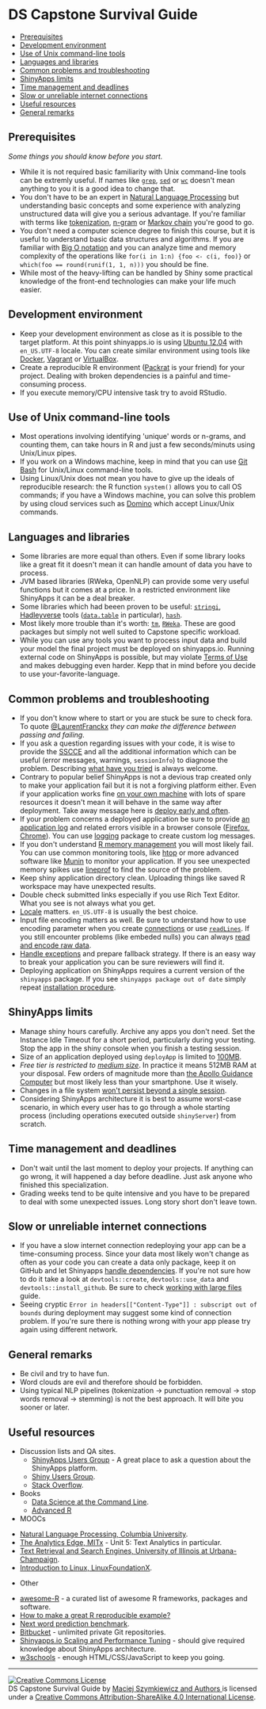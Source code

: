 # DS Capstone Survival Guide

- [Prerequisites](#prerequisites)
- [Development environment](#development-environment)
- [Use of Unix command-line tools](#use-of-unix-command-line-tools)
- [Languages and libraries](#languages-and-libraries)
- [Common problems and troubleshooting](#common-problems-and-troubleshooting)
- [ShinyApps limits](#shinyapps-limits)
- [Time management and deadlines](#time-management-and-deadlines)
- [Slow or unreliable internet connections](#slow-or-unreliable-internet-connections)
- [Useful resources](#useful-resources)
- [General remarks](#general-remarks)

## Prerequisites
*Some things you should know before you start.*

- While it is not required basic familiarity with Unix command-line tools can be extremly useful. If names like [`grep`](http://en.wikipedia.org/wiki/Grep), [`sed`](http://en.wikipedia.org/wiki/Sed) or [`wc`](http://en.wikipedia.org/wiki/Wc_%28Unix%29) doesn't mean anything to you it is a good idea to change that.
- You don't have to be an expert in [Natural Language Processing](http://en.wikipedia.org/wiki/Natural_language_processing) but understanding basic concepts and some experience with analyzing unstructured data will give you a serious advantage. If you're familiar with terms like [tokenization](http://en.wikipedia.org/wiki/Tokenization_%28lexical_analysis%29), [n-gram](http://en.wikipedia.org/wiki/N-gram) or [Markov chain](http://en.wikipedia.org/wiki/Markov_chain) you're good to go.
- You don't need a computer science degree to finish this course, but it is useful to understand basic data structures and algorithms. If you are familiar with [Big O notation](http://en.wikipedia.org/wiki/Big_O_notation) and you can analyze time and memory complexity of the operations like `for(i in 1:n) {foo <- c(i, foo)}` or `which(foo == round(runif(1, 1, n)))` you should be fine.
- While most of the heavy-lifting can be handled by Shiny some practical knowledge of the front-end technologies can make your life much easier.

## Development environment

- Keep your development environment as close as it is possible to the target platform. At this point shinyapps.io is using [Ubuntu 12.04](https://wiki.ubuntu.com/PrecisePangolin) with `en_US.UTF-8` locale. You can create similar environment using tools like [Docker](https://www.docker.com/), [Vagrant](https://www.vagrantup.com/) or [VirtualBox](http://virtualbox.org/).
- Create a reproducible R environment ([Packrat](https://rstudio.github.io/packrat/) is your friend) for your project. Dealing with broken dependencies is a painful and time-consuming process.
- If you execute memory/CPU intensive task try to avoid RStudio.

## Use of Unix command-line tools
- Most operations involving identifying 'unique' words or n-grams, and counting them, can take hours in R and just a few seconds/minuts using Unix/Linux pipes.
- If you work on a Windows machine, keep in mind that you can use [Git Bash](https://msysgit.github.io/#bash) for Unix/Linux command-line tools.
- Using Linux/Unix does not mean you have to give up the ideals of reproducible research: the R function `system()` allows you to call OS commands; if you have a Windows machine, you can solve this problem by using cloud services such as [Domino](www.dominodatalab.com) which accept Linux/Unix commands.

## Languages and libraries

- Some libraries are more equal than others. Even if some library looks like a great fit it doesn't mean it can handle amount of data you have to process.
- JVM based libraries (RWeka, OpenNLP) can provide some very useful functions but it comes at a price. In a restricted environment like ShinyApps it can be a deal breaker.
- Some libraries which had beeen proven to be useful: [`stringi`](http://www.rexamine.com/resources/stringi/),  [Hadleyverse](http://adolfoalvarez.cl/the-hitchhikers-guide-to-the-hadleyverse/) tools ([`data.table`](http://cran.r-project.org/web/packages/data.table/index.html) in particular), [`hash`](http://cran.r-project.org/web/packages/hash/index.html).
- Most likely more trouble than it's worth: [`tm`](http://cran.r-project.org/web/packages/tm/index.html), [`RWeka`](http://cran.r-project.org/web/packages/RWeka/index.html). These are good packages but simply not well suited to Capstone specific workload.
- While you can use any tools you want to process input data and build your model the final project must be deployed on shinyapps.io. Running external code on ShinyApps is possible, but may violate [Terms of Use](http://www.rstudio.com/products/shiny-apps-terms-of-use/) and makes debugging even harder. Kepp that in mind before you decide to use your-favorite-language.

## Common problems and troubleshooting

- If you don't know where to start or you are stuck be sure to check fora. To quote [@LaurentFranckx](https://github.com/LaurentFranckx) _they can make the difference between passing and failing_.
- If you ask a question regarding issues with your code, it is wise to provide the [SSCCE](http://sscce.org/) and all the additional information which can be useful (error messages, warnings, `sessionInfo`) to diagnose the problem. Describing [what have you tried](http://whathaveyoutried.com) is always welcome.
- Contrary to popular belief ShinyApps is not a devious trap created only to make your application fail but it is not a forgiving platform either. Even if your application works fine [on your own machine](http://jcooney.net/post/2007/02/01/New-Application-Certification-Program-It-Works-on-My-Machine.aspx) with lots of spare resources it doesn't mean it will behave in the same way after deployment. Take away message here is [deploy early and often](http://programmer.97things.oreilly.com/wiki/index.php/Deploy_Early_and_Often).
- If your problem concerns a deployed application be sure to provide [an application log](http://shiny.rstudio.com/articles/shinyapps.html#application-logging) and related errors visible in a browser console ([Firefox](https://developer.mozilla.org/en-US/docs/Tools/Browser_Console), [Chrome](https://developer.chrome.com/devtools/docs/console)). You can use [logging](http://cran.r-project.org/web/packages/logging/index.html) package to create custom log messages.
- If you don't understand [R memory management](http://adv-r.had.co.nz/memory.html) you will most likely fail. You can use common monitoring tools, like [htop](http://en.wikipedia.org/wiki/Htop) or more advanced software like [Munin](http://munin-monitoring.org/) to monitor your application. If you see unexpected memory spikes use [lineprof](https://github.com/hadley/lineprof) to find the source of the problem.
- Keep shiny application directory clean. Uploading things like saved R workspace may have unexpected results.
- Double check submitted links especially if you use Rich Text Editor. What you see is not always what you get.
- [Locale](http://stat.ethz.ch/R-manual/R-devel/library/base/html/locales.html) matters. `en_US.UTF-8` is usually the best choice.
- Input file encoding matters as well. Be sure to understand how to use encoding parameter when you create [connections](https://stat.ethz.ch/R-manual/R-devel/library/base/html/connections.html) or use [`readLines`](https://stat.ethz.ch/R-manual/R-devel/library/base/html/readLines.html). If you still encounter problems (like embeded nulls) you can always [read and encode raw data](https://github.com/zero323/r-snippets/blob/master/R/read_and_reencode.R).
- [Handle exceptions](http://adv-r.had.co.nz/Exceptions-Debugging.html) and prepare fallback strategy. If there is an easy way to break your application you can be sure reviewers will find it.
- Deploying application on ShinyApps requires a current version of the `shinyapps` package. If you see `shinyapps package out of date` simply repeat [installation procedure](https://github.com/rstudio/shinyapps/#installation).

## ShinyApps limits
- Manage shiny hours carefully. Archive any apps you don't need. Set the Instance Idle Timeout for a short period, particularly during your testing. Stop the app in the shiny console when you finish a testing session.
- Size of an application deployed using `deployApp` is limited to [100MB](http://www.rstudio.com/faq-items/load-data-apps-shinyapps-io/).
- _Free tier is restricted to [medium size](http://shiny.rstudio.com/articles/shinyapps.html#application-instances)_. In practice it means 512MB RAM at your disposal. Few orders of magnitude more than [the Apollo Guidance Computer](http://en.wikipedia.org/wiki/Apollo_Guidance_Computer) but most likely less than your smartphone. Use it wisely.
- Changes in a file system [won't persist beyond a single session](http://shiny.rstudio.com/articles/share-data.html).
- Considering ShinyApps architecture it is best to assume worst-case scenario, in which every user has to go through a whole starting process (including operations executed outside `shinyServer`) from scratch.

## Time management and deadlines

- Don't wait until the last moment to deploy your projects. If anything can go wrong, it will happened a day before deadline. Just ask anyone who finished this specialization.
- Grading weeks tend to be quite intensive and you have to be prepared to deal with some unexpected issues. Long story short don't leave town.

## Slow or unreliable internet connections

- If you have a slow internet connection redeploying your app can be a time-consuming process. Since your data most likely won't change as often as your code you can create a data only package, keep it on GitHub and let Shinyapps [handle dependencies](http://shiny.rstudio.com/articles/shinyapps.html#package-dependencies). If you're not sure how to do it take a look at `devtools::create`, `devtools::use_data` and `devtools::install_github`. Be sure to check [working with large files](https://help.github.com/articles/working-with-large-files/) guide.
- Seeing cryptic `Error in headers[["Content-Type"]] : subscript out of bounds` during deployment may suggest some kind of connection problem. If you're sure there is nothing wrong with your app please try again using different network.

## General remarks
- Be civil and try to have fun.
- Word clouds are evil and therefore should be forbidden.
- Using typical NLP pipelines (tokenization -> punctuation removal -> stop words removal -> stemming) is not the best approach. It will bite you sooner or later.

## Useful resources

- Discussion lists and QA sites.
  * [ShinyApps Users Group](https://groups.google.com/forum/#!forum/shinyapps-users) - A great place to ask a question about the ShinyApps platform.
  * [Shiny Users Group](https://groups.google.com/forum/#!forum/shiny-discuss).
  * [Stack Overflow](http://stackoverflow.com/).
- Books
  * [Data Science at the Command Line](http://shop.oreilly.com/product/0636920032823.do).
  * [Advanced R](http://adv-r.had.co.nz/)
- MOOCs
 * [Natural Language Processing, Columbia University](https://www.coursera.org/course/nlangp).
 * [The Analytics Edge,  MITx](https://www.edx.org/course/analytics-edge-mitx-15-071x-0) - Unit 5: Text Analytics in particular.
 * [Text Retrieval and Search Engines, University of Illinois at Urbana-Champaign](https://www.coursera.org/course/textretrieval).
 * [Introduction to Linux, LinuxFoundationX](https://www.edx.org/course/introduction-linux-linuxfoundationx-lfs101x-2).
- Other
 * [awesome-R](https://github.com/qinwf/awesome-R) - a curated list of awesome R frameworks, packages and software.
 * [How to make a great R reproducible example?](http://stackoverflow.com/questions/5963269/how-to-make-a-great-r-reproducible-example)
 * [Next word prediction benchmark](https://github.com/jan-san/dsci-benchmark).
 * [Bitbucket](https://bitbucket.org/) - unlimited private Git repositories.
 * [Shinyapps.io Scaling and Performance Tuning](http://shiny.rstudio.com/articles/scaling-and-tuning.html) - should give required knowledge about ShinyApps architecture.
 * [w3schools](http://www.w3schools.com/) - enough HTML/CSS/JavaScript to keep you going.

---
<a rel="license" href="http://creativecommons.org/licenses/by-sa/4.0/"><img alt="Creative Commons License" style="border-width:0" src="https://i.creativecommons.org/l/by-sa/4.0/88x31.png" /></a><br /><span xmlns:dct="http://purl.org/dc/terms/" href="http://purl.org/dc/dcmitype/Text" property="dct:title" rel="dct:type">DS Capstone Survival Guide</span> by <a xmlns:cc="http://creativecommons.org/ns#" href="https://github.com/zero323/ds-capstone-survival-guide" property="cc:attributionName" rel="cc:attributionURL">Maciej Szymkiewicz and Authors </a> is licensed under a <a rel="license" href="http://creativecommons.org/licenses/by-sa/4.0/">Creative Commons Attribution-ShareAlike 4.0 International License</a>.
